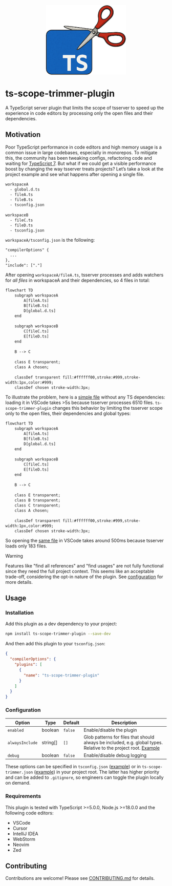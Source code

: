 <p align="center">
	<img width="250" height="217" alt="Logo" src="https://raw.githubusercontent.com/miroapp/ts-scope-trimmer-plugin/refs/heads/main/logo.png" />
</p>

# ts-scope-trimmer-plugin

A TypeScript server plugin that limits the scope of tsserver to speed up the experience in code editors by processing only the open files and their dependencies.

## Motivation

Poor TypeScript performance in code editors and high memory usage is a common issue in large codebases, especially in monorepos. To mitigate this, the community has been tweaking configs, refactoring code and waiting for [TypeScript 7](https://devblogs.microsoft.com/typescript/typescript-native-port/). But what if we could get a visible performance boost by changing the way tsserver treats projects? Let’s take a look at the project example and see what happens after opening a single file.
```
workspaceA
  - global.d.ts
  - fileA.ts
  - fileB.ts
  - tsconfig.json

workspaceB
  - fileC.ts
  - fileD.ts
  - tsconfig.json
```

`workspaceA/tsconfig.json` is the following:

```
"compilerOptions" {
  ...
},
"include": ["."]
```
After opening `workspaceA/fileA.ts`, tsserver processes and adds watchers for *all files* in workspaceA and their dependencies, so 4 files in total:

```mermaid
flowchart TD
    subgraph workspaceA
        A[fileA.ts]
        B[fileB.ts]
        D[global.d.ts]
    end

    subgraph workspaceB
        C[fileC.ts]
        E[fileD.ts]
    end

    B --> C

    class E transparent;
    class A chosen;

    classDef transparent fill:#ffffff00,stroke:#999,stroke-width:1px,color:#999;
    classDef chosen stroke-width:3px;
```

To illustrate the problem, here is a [simple file](https://github.com/voronin-ivan/large-monorepo/blob/c7bcab106ef76277739b6eebdfa30739fa549e56/apps/crew/pages/index.tsx) without any TS dependencies: loading it in VSCode takes >5s because tsserver processes 6510 files. `ts-scope-trimmer-plugin` changes this behavior by limiting the tsserver scope only to the open files, their dependencies and global types:

```mermaid
flowchart TD
    subgraph workspaceA
        A[fileA.ts]
        B[fileB.ts]
        D[global.d.ts]
    end

    subgraph workspaceB
        C[fileC.ts]
        E[fileD.ts]
    end

    B --> C

    class E transparent;
    class B transparent;
    class C transparent;
    class A chosen;

    classDef transparent fill:#ffffff00,stroke:#999,stroke-width:1px,color:#999;
    classDef chosen stroke-width:3px;
```

So opening the [same file](https://github.com/voronin-ivan/large-monorepo/blob/c7bcab106ef76277739b6eebdfa30739fa549e56/apps/crew/pages/index.tsx) in VSCode takes around 500ms because tsserver loads only 183 files.

> [!WARNING]  
> Features like "find all references" and "find usages" are not fully functional since they need the full project context. This seems like an acceptable trade-off, considering the opt-in nature of the plugin. See [configuration](#configuration) for more details.

## Usage

### Installation

Add this plugin as a dev dependency to your project:

```bash
npm install ts-scope-trimmer-plugin --save-dev
```

And then add this plugin to your `tsconfig.json`:

```json
{
  "compilerOptions": {
    "plugins": [
      {
        "name": "ts-scope-trimmer-plugin"
      }
    ]
  }
}
```

### Configuration

| Option          | Type     | Default | Description                        |
| --------------- | -------- | ------- | ---------------------------------- |
| `enabled`       | boolean  | `false` | Enable/disable the plugin          |
| `alwaysInclude` | string[] | `[]`    | Glob patterns for files that should always be included, e.g. global types. Relative to the project root. [Example](https://github.com/voronin-ivan/large-monorepo/blob/4d334be486d48aa5d8f4ca03a75cdbd79f116392/tsconfig.base.json#L327) |
| `debug`         | boolean  | `false` | Enable/disable debug logging       |

These options can be specified in `tsconfig.json` ([example](https://github.com/voronin-ivan/large-monorepo/blob/4d334be486d48aa5d8f4ca03a75cdbd79f116392/tsconfig.base.json#L324)) or in `ts-scope-trimmer.json` ([example](https://github.com/voronin-ivan/large-monorepo/blob/4d334be486d48aa5d8f4ca03a75cdbd79f116392/ts-scope-trimmer.json)) in your project root. The latter has higher priority and can be added to `.gitignore`, so engineers can toggle the plugin locally on demand.

### Requirements

This plugin is tested with TypeScript >=5.0.0, Node.js >=18.0.0 and the following code editors:

- VSCode
- Cursor
- IntelliJ IDEA
- WebStorm
- Neovim
- Zed

## Contributing

Contributions are welcome! Please see [CONTRIBUTING.md](CONTRIBUTING.md) for details.
